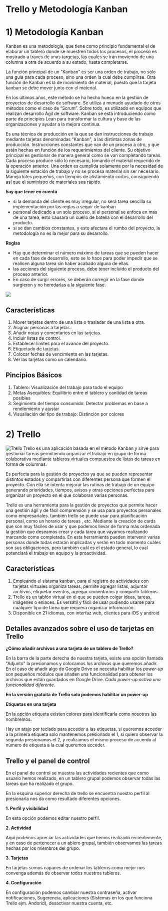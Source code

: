 Trello y Metodología Kanban
===========================

# 1) Metodología Kanban
Kanban es una metodología, que tiene como principio fundamental el de elaborar un tablero donde se muestren todos los procesos, el proceso es mostrado a traves de unas targetas, las cuales se irán moviendo de una columna a otra de acuerdo a su estado, hasta completarse.

La función principal de un “Kanban” es ser una orden de trabajo, no sólo una guía para cada proceso, sino una orden la cual debe cumplirse. Otra función de Kanban es la de movimiento de material, puesto que la tarjeta kanban se debe mover junto con el material.
            
En los últimos años, este método se ha hecho hueco en la gestión de proyectos de desarrollo de software. Se utiliza a menudo ayudado de otros métodos como el caso de “Scrum”. Sobre todo, es utilizado en equipos que realizan desarrollo Ágil de software. Kanban se está introduciendo como parte de principios Lean para transformar la cultura y base de las organizaciones y ayudar a la mejora continua.

Es una técnica de producción en la que se dan instrucciones de trabajo mediante tarjetas denominadas “Kanban", a las distintas zonas de producción. Instrucciones constantes que van de un proceso a otro, y que están hechas en función de los requerimientos del cliente. Su objetivo principal es gestionar de manera general como se van completando tareas. Cada proceso produce sólo lo necesario, tomando el material requerido de la operación anterior. Una orden es cumplida solamente por la necesidad de la siguiente estación de trabajo y no se procesa material sin ser necesario. Maneja lotes pequeños, con tiempos de alistamiento cortos, consiguiendo así que el suministro de materiales sea rápido. 

**hay que tener en cuenta**
* si la demanda del cliente es muy irregular, no será tarea sencilla su implementación por las reglas a seguir de kanban
* personal dedicado a un solo proceso, si el personal se enfoca en mas de una tarea, esto causara un cuello de botella con el desarrollo del producto.
* si se dan cambios constantes, y esto afectara el rumbo del proyecto, la metodología no es la mejor para su desarrollo.

**Reglas**
* Hay que determinar el número máximo de tareas que se pueden hacer en cada fase de desarrollo, esto se lo hace para poder impedir que se realicen alguna tarea sin haber acabado alguna de ellas.
* las acciones del siguiente proceso, debe tener incluido el producto del proceso anterior.
* En caso de surgir errores, se deberán corregir en la fase donde surgieron y no heredarlas a la siguiente fase.

![](https://www.e-quipu.pe/dinamic/publicacion/imagen/full/TZnZlBr-PTekbolHVwCYcoMWx.png)
## Características
1) Mover tarjetas dentro de una lista o trasladar de una lista a otra.
2) Asignar personas a tarjetas.
3) Añadir notas y comentarios en las tarjetas.
4) Incluir listas de control.
5) Establecer límites para el avance del proyecto.
6) Etiquetado de tarjetas.
7) Colocar fechas de vencimiento en las tarjetas.
8) Ver las tarjetas como un calendario.

## Pincipios Básicos
1) Tablero: Visualización del trabajo para todo el equipo
2) Metas Asequibles: Equilibrio entre el tablero y cantidad de tareas posibles
3) Segimiento del tiempo consumido: Detectar problemas en base a rendiemiento y ajustar
4) Visualiación del tipo de trabajo: Distinción por colores

# 2) Trello
![Trello](https://tentulogo.com/wp-content/uploads/cabecera-post-startup-trello-cover-1.jpg)
Trello es una aplicación basada en el método Kanban y sirve para gestionar tareas permitiendo organizar el trabajo en grupo de forma colaborativa mediante tableros virtuales compuestos de listas de tareas en forma de columnas.

Es perfecta para la gestión de proyectos ya que se pueden representar distintos estados y compartirlas con diferentes persona que formen el proyecto. Con ella se intenta mejorar las rutinas de trabajo de un equipo generando prioridades, tiempos, avisos y otras opciones perfectas para organizar un proyecto en el que colaboran varias personas.

Trello es una herramienta para la gestión de proyectos que permite hacer una gestión ágil y de fácil comprensión y se usa para proyectos personales como empresariales. también trello se puede usar para planificación personal, como un horario de tareas , etc.  Mediante la creación de cards que son muy fáciles de usar y que podemos llevar de forma más ordenada la gestión que deseamos crear y cada tarea que vayamos realizando marcando como completada. En esta herramienta pueden intervenir varias personas donde todas estarán implicadas y verán en todo momento cuáles son sus obligaciones, pero también cuál es el estado general, lo cual potenciará el trabajo en equipo y la proactividad.

## Características
1) Empleando el sistema kanban, para el registro de actividades con tarjetas virtuales organiza tareas, permite agregar listas, adjuntar archivos, etiquetar eventos, agregar comentarios y compartir tableros.
2) Trello es un tablón virtual en el que se pueden colgar ideas, tareas, imágenes o enlaces. Es versátil y fácil de usar pudiendo usarse para cualquier tipo de tarea que requiera organizar información.
3) Disponible en 21 idiomas, con interfaz web, clientes para iOS y android

## Detalles avanzados sobre el uso de tarjetas en Trello

**¿Cómo añadir archivos a una tarjeta de un tablero de Trello?**

En la barra de la parte derecha de nuestra tarjeta, existe una opción llamada "Adjunto" la presionamos y colocamos los archivos que queremos añadir. 
En el caso de añadir algo de Google Drive se necesita habilitar los *power-up* son pequeños módulos que añaden una funcionalidad para obtener los archivos que están guardados en Google Drive. 
*Cada power-up activa una funcionalidad diferente*.

**En la versión gratuita de Trello solo podemos habilitar un power-up**

**Etiquetas en una tarjeta**

En la opción etiqueta existen colores para identificarla como nosotros las nombremos.

Hay un atajo por teclado para acceder a las etiquetas, si queremos acceder a la primera etiqueta solo mantenemos presionado el 1, si quiero observar la segunda presionamos el 2, y realizamos el mismo proceso de acuerdo al número de etiqueta a la cual queremos acceder.

## Trello y el panel de control

En el panel de control se muestra las actividades recientes que como usuario hemos realizado, en un tablero grupal podemos observar todas las tareas que ha realizado el grupo.

En la esquina superior derecha de trello se encuentra nuestro perfil al presionarla nos da como resultado diferentes opciones.

**1. Perfil y visibilidad**

En esta opción podemos editar nuestro perfil.

**2. Actividad**

Aquí podemos apreciar las actividades que hemos realizado recientemente, y en caso de pertenecer a un ablero grupal, también observamos las tareas hechas por los miembros del grupo.

**3. Tarjetas**

En tarjetas somos capaces de ordenar los tableros como mejor nos convenga además de observar todos nuestros tableros.

**4. Configuración**

En configuración podemos cambiar nuestra contraseña, activar notificaciones, Sugerencia, aplicaciones (Sistemas en los que funciona Trello ejm. Andorid), desactivar nuestra cuenta, etc.


